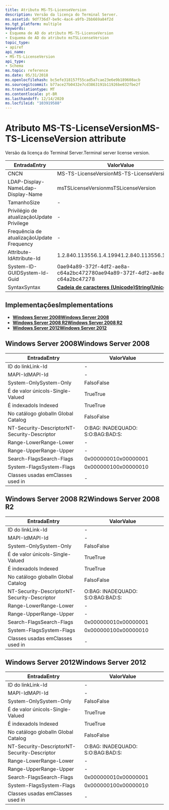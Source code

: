 ```yaml
---
title: Atributo MS-TS-LicenseVersion
description: Versão da licença do Terminal Server.
ms.assetid: 9df736d7-be9c-4ac4-a9fb-2bb669a84f2d
ms.tgt_platform: multiple
keywords:
- Esquema de AD do atributo MS-TS-LicenseVersion
- Esquema de AD do atributo msTSLicenseVersion
topic_type:
- apiref
api_name:
- MS-TS-LicenseVersion
api_type:
- Schema
ms.topic: reference
ms.date: 05/31/2018
ms.openlocfilehash: bc5efe318157f55cad5a7cae23e6e9b189608acb
ms.sourcegitcommit: b77ace27b0432e7cd3863191b11926be032fbe2f
ms.translationtype: MT
ms.contentlocale: pt-BR
ms.lasthandoff: 12/14/2020
ms.locfileid: "103919588"
---
```

# <a name="ms-ts-licenseversion-attribute"></a><span data-ttu-id="ffe75-105">Atributo MS-TS-LicenseVersion</span><span class="sxs-lookup"><span data-stu-id="ffe75-105">MS-TS-LicenseVersion attribute</span></span>

<span data-ttu-id="ffe75-106">Versão da licença do Terminal Server.</span><span class="sxs-lookup"><span data-stu-id="ffe75-106">Terminal server license version.</span></span>



| <span data-ttu-id="ffe75-107">Entrada</span><span class="sxs-lookup"><span data-stu-id="ffe75-107">Entry</span></span> | <span data-ttu-id="ffe75-108">Valor</span><span class="sxs-lookup"><span data-stu-id="ffe75-108">Value</span></span> |
|-------------------|---------------------------------------------|
| <span data-ttu-id="ffe75-109">CN</span><span class="sxs-lookup"><span data-stu-id="ffe75-109">CN</span></span>                | <span data-ttu-id="ffe75-110">MS-TS-LicenseVersion</span><span class="sxs-lookup"><span data-stu-id="ffe75-110">MS-TS-LicenseVersion</span></span>                        |
| <span data-ttu-id="ffe75-111">LDAP-Display-Name</span><span class="sxs-lookup"><span data-stu-id="ffe75-111">Ldap-Display-Name</span></span> | <span data-ttu-id="ffe75-112">msTSLicenseVersion</span><span class="sxs-lookup"><span data-stu-id="ffe75-112">msTSLicenseVersion</span></span>                          |
| <span data-ttu-id="ffe75-113">Tamanho</span><span class="sxs-lookup"><span data-stu-id="ffe75-113">Size</span></span>              | \-                                          |
| <span data-ttu-id="ffe75-114">Privilégio de atualização</span><span class="sxs-lookup"><span data-stu-id="ffe75-114">Update Privilege</span></span>  | \-                                          |
| <span data-ttu-id="ffe75-115">Frequência de atualização</span><span class="sxs-lookup"><span data-stu-id="ffe75-115">Update Frequency</span></span>  | \-                                          |
| <span data-ttu-id="ffe75-116">Attribute-Id</span><span class="sxs-lookup"><span data-stu-id="ffe75-116">Attribute-Id</span></span>      | <span data-ttu-id="ffe75-117">1.2.840.113556.1.4.1994</span><span class="sxs-lookup"><span data-stu-id="ffe75-117">1.2.840.113556.1.4.1994</span></span>                     |
| <span data-ttu-id="ffe75-118">System-ID-GUID</span><span class="sxs-lookup"><span data-stu-id="ffe75-118">System-Id-Guid</span></span>    | <span data-ttu-id="ffe75-119">0ae94a89-372f-4df2-ae8a-c64a2bc47278</span><span class="sxs-lookup"><span data-stu-id="ffe75-119">0ae94a89-372f-4df2-ae8a-c64a2bc47278</span></span>        |
| <span data-ttu-id="ffe75-120">Syntax</span><span class="sxs-lookup"><span data-stu-id="ffe75-120">Syntax</span></span>            | [<span data-ttu-id="ffe75-121">**Cadeia de caracteres (Unicode)**</span><span class="sxs-lookup"><span data-stu-id="ffe75-121">**String(Unicode)**</span></span>](s-string-unicode.md) |



## <a name="implementations"></a><span data-ttu-id="ffe75-122">Implementações</span><span class="sxs-lookup"><span data-stu-id="ffe75-122">Implementations</span></span>

-   [<span data-ttu-id="ffe75-123">**Windows Server 2008**</span><span class="sxs-lookup"><span data-stu-id="ffe75-123">**Windows Server 2008**</span></span>](#windows-server-2008)
-   [<span data-ttu-id="ffe75-124">**Windows Server 2008 R2**</span><span class="sxs-lookup"><span data-stu-id="ffe75-124">**Windows Server 2008 R2**</span></span>](#windows-server-2008-r2)
-   [<span data-ttu-id="ffe75-125">**Windows Server 2012**</span><span class="sxs-lookup"><span data-stu-id="ffe75-125">**Windows Server 2012**</span></span>](#windows-server-2012)

## <a name="windows-server-2008"></a><span data-ttu-id="ffe75-126">Windows Server 2008</span><span class="sxs-lookup"><span data-stu-id="ffe75-126">Windows Server 2008</span></span>



| <span data-ttu-id="ffe75-127">Entrada</span><span class="sxs-lookup"><span data-stu-id="ffe75-127">Entry</span></span> | <span data-ttu-id="ffe75-128">Valor</span><span class="sxs-lookup"><span data-stu-id="ffe75-128">Value</span></span> |
|------------------------|--------------|
| <span data-ttu-id="ffe75-129">ID do link</span><span class="sxs-lookup"><span data-stu-id="ffe75-129">Link-Id</span></span>                | \-           |
| <span data-ttu-id="ffe75-130">MAPI-Id</span><span class="sxs-lookup"><span data-stu-id="ffe75-130">MAPI-Id</span></span>                | \-           |
| <span data-ttu-id="ffe75-131">System-Only</span><span class="sxs-lookup"><span data-stu-id="ffe75-131">System-Only</span></span>            | <span data-ttu-id="ffe75-132">Falso</span><span class="sxs-lookup"><span data-stu-id="ffe75-132">False</span></span>        |
| <span data-ttu-id="ffe75-133">É de valor único</span><span class="sxs-lookup"><span data-stu-id="ffe75-133">Is-Single-Valued</span></span>       | <span data-ttu-id="ffe75-134">True</span><span class="sxs-lookup"><span data-stu-id="ffe75-134">True</span></span>         |
| <span data-ttu-id="ffe75-135">É indexado</span><span class="sxs-lookup"><span data-stu-id="ffe75-135">Is Indexed</span></span>             | <span data-ttu-id="ffe75-136">True</span><span class="sxs-lookup"><span data-stu-id="ffe75-136">True</span></span>         |
| <span data-ttu-id="ffe75-137">No catálogo global</span><span class="sxs-lookup"><span data-stu-id="ffe75-137">In Global Catalog</span></span>      | <span data-ttu-id="ffe75-138">Falso</span><span class="sxs-lookup"><span data-stu-id="ffe75-138">False</span></span>        |
| <span data-ttu-id="ffe75-139">NT-Security-Descriptor</span><span class="sxs-lookup"><span data-stu-id="ffe75-139">NT-Security-Descriptor</span></span> | <span data-ttu-id="ffe75-140">O:BAG: INADEQUADO: S:</span><span class="sxs-lookup"><span data-stu-id="ffe75-140">O:BAG:BAD:S:</span></span> |
| <span data-ttu-id="ffe75-141">Range-Lower</span><span class="sxs-lookup"><span data-stu-id="ffe75-141">Range-Lower</span></span>            | \-           |
| <span data-ttu-id="ffe75-142">Range-Upper</span><span class="sxs-lookup"><span data-stu-id="ffe75-142">Range-Upper</span></span>            | \-           |
| <span data-ttu-id="ffe75-143">Search-Flags</span><span class="sxs-lookup"><span data-stu-id="ffe75-143">Search-Flags</span></span>           | <span data-ttu-id="ffe75-144">0x00000001</span><span class="sxs-lookup"><span data-stu-id="ffe75-144">0x00000001</span></span>   |
| <span data-ttu-id="ffe75-145">System-Flags</span><span class="sxs-lookup"><span data-stu-id="ffe75-145">System-Flags</span></span>           | <span data-ttu-id="ffe75-146">0x00000010</span><span class="sxs-lookup"><span data-stu-id="ffe75-146">0x00000010</span></span>   |
| <span data-ttu-id="ffe75-147">Classes usadas em</span><span class="sxs-lookup"><span data-stu-id="ffe75-147">Classes used in</span></span>        | \-           |



## <a name="windows-server-2008-r2"></a><span data-ttu-id="ffe75-148">Windows Server 2008 R2</span><span class="sxs-lookup"><span data-stu-id="ffe75-148">Windows Server 2008 R2</span></span>



| <span data-ttu-id="ffe75-149">Entrada</span><span class="sxs-lookup"><span data-stu-id="ffe75-149">Entry</span></span> | <span data-ttu-id="ffe75-150">Valor</span><span class="sxs-lookup"><span data-stu-id="ffe75-150">Value</span></span> |
|------------------------|--------------|
| <span data-ttu-id="ffe75-151">ID do link</span><span class="sxs-lookup"><span data-stu-id="ffe75-151">Link-Id</span></span>                | \-           |
| <span data-ttu-id="ffe75-152">MAPI-Id</span><span class="sxs-lookup"><span data-stu-id="ffe75-152">MAPI-Id</span></span>                | \-           |
| <span data-ttu-id="ffe75-153">System-Only</span><span class="sxs-lookup"><span data-stu-id="ffe75-153">System-Only</span></span>            | <span data-ttu-id="ffe75-154">Falso</span><span class="sxs-lookup"><span data-stu-id="ffe75-154">False</span></span>        |
| <span data-ttu-id="ffe75-155">É de valor único</span><span class="sxs-lookup"><span data-stu-id="ffe75-155">Is-Single-Valued</span></span>       | <span data-ttu-id="ffe75-156">True</span><span class="sxs-lookup"><span data-stu-id="ffe75-156">True</span></span>         |
| <span data-ttu-id="ffe75-157">É indexado</span><span class="sxs-lookup"><span data-stu-id="ffe75-157">Is Indexed</span></span>             | <span data-ttu-id="ffe75-158">True</span><span class="sxs-lookup"><span data-stu-id="ffe75-158">True</span></span>         |
| <span data-ttu-id="ffe75-159">No catálogo global</span><span class="sxs-lookup"><span data-stu-id="ffe75-159">In Global Catalog</span></span>      | <span data-ttu-id="ffe75-160">Falso</span><span class="sxs-lookup"><span data-stu-id="ffe75-160">False</span></span>        |
| <span data-ttu-id="ffe75-161">NT-Security-Descriptor</span><span class="sxs-lookup"><span data-stu-id="ffe75-161">NT-Security-Descriptor</span></span> | <span data-ttu-id="ffe75-162">O:BAG: INADEQUADO: S:</span><span class="sxs-lookup"><span data-stu-id="ffe75-162">O:BAG:BAD:S:</span></span> |
| <span data-ttu-id="ffe75-163">Range-Lower</span><span class="sxs-lookup"><span data-stu-id="ffe75-163">Range-Lower</span></span>            | \-           |
| <span data-ttu-id="ffe75-164">Range-Upper</span><span class="sxs-lookup"><span data-stu-id="ffe75-164">Range-Upper</span></span>            | \-           |
| <span data-ttu-id="ffe75-165">Search-Flags</span><span class="sxs-lookup"><span data-stu-id="ffe75-165">Search-Flags</span></span>           | <span data-ttu-id="ffe75-166">0x00000001</span><span class="sxs-lookup"><span data-stu-id="ffe75-166">0x00000001</span></span>   |
| <span data-ttu-id="ffe75-167">System-Flags</span><span class="sxs-lookup"><span data-stu-id="ffe75-167">System-Flags</span></span>           | <span data-ttu-id="ffe75-168">0x00000010</span><span class="sxs-lookup"><span data-stu-id="ffe75-168">0x00000010</span></span>   |
| <span data-ttu-id="ffe75-169">Classes usadas em</span><span class="sxs-lookup"><span data-stu-id="ffe75-169">Classes used in</span></span>        | \-           |



## <a name="windows-server-2012"></a><span data-ttu-id="ffe75-170">Windows Server 2012</span><span class="sxs-lookup"><span data-stu-id="ffe75-170">Windows Server 2012</span></span>



| <span data-ttu-id="ffe75-171">Entrada</span><span class="sxs-lookup"><span data-stu-id="ffe75-171">Entry</span></span> | <span data-ttu-id="ffe75-172">Valor</span><span class="sxs-lookup"><span data-stu-id="ffe75-172">Value</span></span> |
|------------------------|--------------|
| <span data-ttu-id="ffe75-173">ID do link</span><span class="sxs-lookup"><span data-stu-id="ffe75-173">Link-Id</span></span>                | \-           |
| <span data-ttu-id="ffe75-174">MAPI-Id</span><span class="sxs-lookup"><span data-stu-id="ffe75-174">MAPI-Id</span></span>                | \-           |
| <span data-ttu-id="ffe75-175">System-Only</span><span class="sxs-lookup"><span data-stu-id="ffe75-175">System-Only</span></span>            | <span data-ttu-id="ffe75-176">Falso</span><span class="sxs-lookup"><span data-stu-id="ffe75-176">False</span></span>        |
| <span data-ttu-id="ffe75-177">É de valor único</span><span class="sxs-lookup"><span data-stu-id="ffe75-177">Is-Single-Valued</span></span>       | <span data-ttu-id="ffe75-178">True</span><span class="sxs-lookup"><span data-stu-id="ffe75-178">True</span></span>         |
| <span data-ttu-id="ffe75-179">É indexado</span><span class="sxs-lookup"><span data-stu-id="ffe75-179">Is Indexed</span></span>             | <span data-ttu-id="ffe75-180">True</span><span class="sxs-lookup"><span data-stu-id="ffe75-180">True</span></span>         |
| <span data-ttu-id="ffe75-181">No catálogo global</span><span class="sxs-lookup"><span data-stu-id="ffe75-181">In Global Catalog</span></span>      | <span data-ttu-id="ffe75-182">Falso</span><span class="sxs-lookup"><span data-stu-id="ffe75-182">False</span></span>        |
| <span data-ttu-id="ffe75-183">NT-Security-Descriptor</span><span class="sxs-lookup"><span data-stu-id="ffe75-183">NT-Security-Descriptor</span></span> | <span data-ttu-id="ffe75-184">O:BAG: INADEQUADO: S:</span><span class="sxs-lookup"><span data-stu-id="ffe75-184">O:BAG:BAD:S:</span></span> |
| <span data-ttu-id="ffe75-185">Range-Lower</span><span class="sxs-lookup"><span data-stu-id="ffe75-185">Range-Lower</span></span>            | \-           |
| <span data-ttu-id="ffe75-186">Range-Upper</span><span class="sxs-lookup"><span data-stu-id="ffe75-186">Range-Upper</span></span>            | \-           |
| <span data-ttu-id="ffe75-187">Search-Flags</span><span class="sxs-lookup"><span data-stu-id="ffe75-187">Search-Flags</span></span>           | <span data-ttu-id="ffe75-188">0x00000001</span><span class="sxs-lookup"><span data-stu-id="ffe75-188">0x00000001</span></span>   |
| <span data-ttu-id="ffe75-189">System-Flags</span><span class="sxs-lookup"><span data-stu-id="ffe75-189">System-Flags</span></span>           | <span data-ttu-id="ffe75-190">0x00000010</span><span class="sxs-lookup"><span data-stu-id="ffe75-190">0x00000010</span></span>   |
| <span data-ttu-id="ffe75-191">Classes usadas em</span><span class="sxs-lookup"><span data-stu-id="ffe75-191">Classes used in</span></span>        | \-           |



 

 




